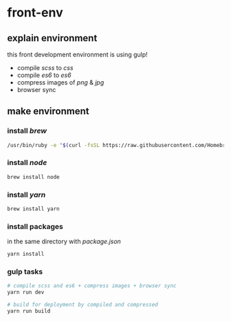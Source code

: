 # front-env

## explain environment
this front development environment is using gulp!

- compile _scss_ to _css_
- compile _es6_ to _es6_
- compress images of _png_ & _jpg_
- browser sync


## make environment

### install _brew_
```bash
/usr/bin/ruby -e "$(curl -fsSL https://raw.githubusercontent.com/Homebrew/install/master/install)"
```

### install _node_
```bash
brew install node
```

### install _yarn_
```bash
brew install yarn
```

### install packages
in the same directory with _package.json_

```bash
yarn install
```

### gulp tasks
```bash
# compile scss and es6 + compress images + browser sync
yarn run dev

# build for deployment by compiled and compressed
yarn run build
```
